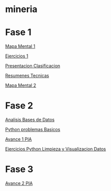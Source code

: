 # mineria

# Fase 1
   
   [Mapa Mental 1](https://github.com/relizondo12/mineria/blob/master/mapa%20mental%201%20grupo%2002%20(1887942).pdf)
   
   [Ejercicios 1](https://github.com/relizondo12/mineria/blob/master/Ejercicios_1.pdf)
   
   [Presentacion Clasificacion](https://github.com/relizondo12/mineria/blob/master/Presentacion_Clasificacion_02%20(2).pptx)
   
   [Resumenes Tecnicas](https://github.com/relizondo12/mineria/blob/master/Resumenes%20grupo%2002%20(1887942).pdf)
   
   [Mapa Mental 2](https://github.com/relizondo12/mineria/blob/master/mapa%20mental%202%20Grupo%2002(1887942).pdf)
 

# Fase 2
   [Analisis Bases de Datos](https://github.com/relizondo12/mineria/blob/master/Bases%20de%20datos.pdf)
   
   [Python problemas Basicos](https://github.com/relizondo12/mineria/blob/master/Python%20Basico_1887942.ipynb)
   
   [Avance 1 PIA](https://github.com/kevingonzalez1805425/Mineria-de-Datos-02/blob/master/Avance%201-PIA_Equipo06_Grupo02%20pdf.pdf)
   
   [ Ejercicios Python Limpieza y Visualizacion Datos](https://github.com/relizondo12/mineria/blob/master/Limpieza%20y%20visualizacio_1887942.ipynb)
   
# Fase 3   
  
   [Avance 2 PIA](https://github.com/relizondo12/mineria/blob/master/Avance%20PIA_II_02_06.ipynb)

